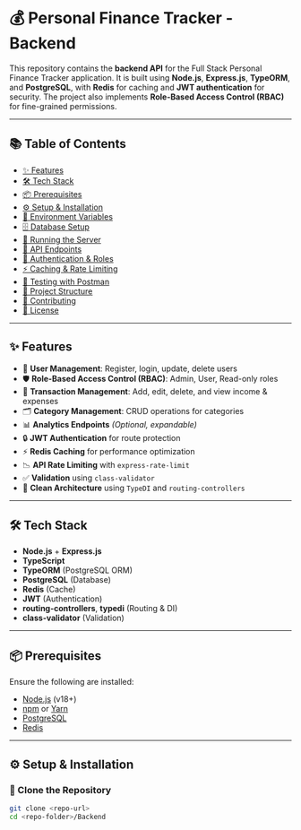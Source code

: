 # 💰 Personal Finance Tracker - Backend

This repository contains the **backend API** for the Full Stack Personal Finance Tracker application. It is built using **Node.js**, **Express.js**, **TypeORM**, and **PostgreSQL**, with **Redis** for caching and **JWT authentication** for security. The project also implements **Role-Based Access Control (RBAC)** for fine-grained permissions.

---

## 📚 Table of Contents

- [✨ Features](#-features)  
- [🛠 Tech Stack](#-tech-stack)  
- [📦 Prerequisites](#-prerequisites)  
- [⚙️ Setup & Installation](#-setup--installation)  
- [🔐 Environment Variables](#-environment-variables)  
- [🗄️ Database Setup](#-database-setup)  
- [🚀 Running the Server](#-running-the-server)  
- [📡 API Endpoints](#-api-endpoints)  
- [🔑 Authentication & Roles](#-authentication--roles)  
- [⚡ Caching & Rate Limiting](#-caching--rate-limiting)  
- [🧪 Testing with Postman](#-testing-with-postman)  
- [📁 Project Structure](#-project-structure)  
- [🤝 Contributing](#-contributing)  
- [📄 License](#-license)

---

## ✨ Features

- 🔐 **User Management**: Register, login, update, delete users  
- 🛡 **Role-Based Access Control (RBAC)**: Admin, User, Read-only roles  
- 💸 **Transaction Management**: Add, edit, delete, and view income & expenses  
- 🗂 **Category Management**: CRUD operations for categories  
- 📊 **Analytics Endpoints** *(Optional, expandable)*  
- 🔒 **JWT Authentication** for route protection  
- ⚡ **Redis Caching** for performance optimization  
- 📉 **API Rate Limiting** with `express-rate-limit`  
- ✅ **Validation** using `class-validator`  
- 🧩 **Clean Architecture** using `TypeDI` and `routing-controllers`

---

## 🛠 Tech Stack

- **Node.js** + **Express.js**
- **TypeScript**
- **TypeORM** (PostgreSQL ORM)
- **PostgreSQL** (Database)
- **Redis** (Cache)
- **JWT** (Authentication)
- **routing-controllers**, **typedi** (Routing & DI)
- **class-validator** (Validation)

---

## 📦 Prerequisites

Ensure the following are installed:

- [Node.js](https://nodejs.org/) (v18+)
- [npm](https://www.npmjs.com/) or [Yarn](https://yarnpkg.com/)
- [PostgreSQL](https://www.postgresql.org/)
- [Redis](https://redis.io/)

---

## ⚙️ Setup & Installation

### 🔁 Clone the Repository

```bash
git clone <repo-url>
cd <repo-folder>/Backend
